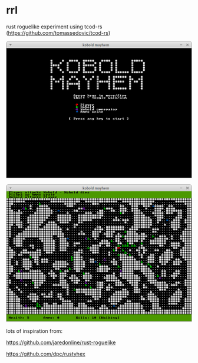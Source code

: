 rrl
===

rust roguelike experiment using tcod-rs (https://github.com/tomassedovic/tcod-rs)

![](https://github.com/devilbuddy/rrl/blob/master/mayhem1.png)


![](https://github.com/devilbuddy/rrl/blob/master/mayhem2.png)

lots of inspiration from:

https://github.com/jaredonline/rust-roguelike

https://github.com/dpc/rustyhex
